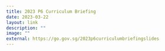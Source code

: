 ```yaml
---
title: 2023 P6 Curriculum Briefing
date: 2023-03-22
layout: link
description: ""
image: ""
external: https://go.gov.sg/2023p6curriculumbriefingslides
---
```

